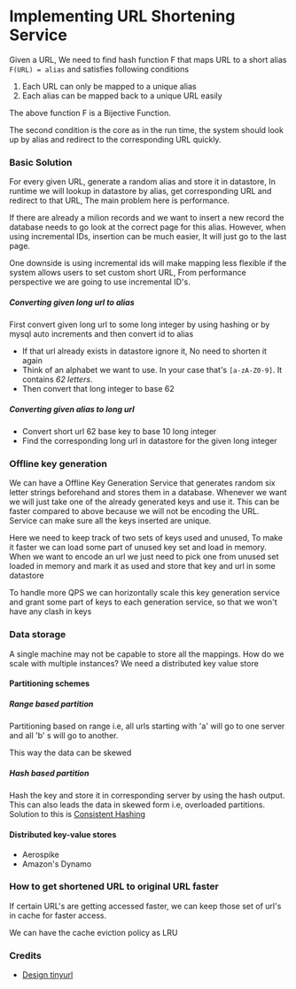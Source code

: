 # Implementing URL Shortening Service

Given a URL, We need to find hash function F that maps URL to a short alias `F(URL) = alias` and satisfies following conditions

1. Each URL can only be mapped to a unique alias
2. Each alias can be mapped back to a unique URL easily

The above function F is a Bijective Function.

The second condition is the core as in the run time, the system should look up by alias and redirect to the corresponding URL quickly.

### Basic Solution

For every given URL, generate a random alias and store it in datastore, In runtime we will lookup in datastore by alias, get corresponding URL and redirect to that URL, The main problem here is performance.

If there are already a milion records and we want to insert a new record the database needs to go look at the correct page for this alias. However, when using incremental IDs, insertion can be much easier, It will just go to the last page.

One downside is using incremental ids will make mapping less flexible if the system allows users to set custom short URL, From performance perspective we are going to use incremental ID's.

##### Converting given long url to alias

First convert given long url to some long integer by using hashing or by mysql auto increments and then convert id to alias

* If that url already exists in datastore ignore it, No need to shorten it again
* Think of an alphabet we want to use. In your case that's `[a-zA-Z0-9]`. It contains _62 letters_.
* Then convert that long integer to base 62

##### Converting given alias to long url

* Convert short url 62 base key to base 10 long integer
* Find the corresponding long url in datastore for the given long integer

### Offline key generation

We can have a Offline Key Generation Service that generates random six letter strings beforehand and stores them in a database. Whenever we want we will just take one of the already generated keys and use it. This can be faster compared to above because we will not be encoding the URL. Service can make sure all the keys inserted are unique.

Here we need to keep track of two sets of keys used and unused, To make it faster we can load some part of unused key set and load in memory. When we want to encode an url we just need to pick one from unused set loaded in memory and mark it as used and store that key and url in some datastore

To handle more QPS we can horizontally scale this key generation service and grant some part of keys to each generation service, so that we won't have any clash in keys

### Data storage

A single machine may not be capable to store all the mappings. How do we scale with multiple instances? We need a distributed key value store

#### Partitioning schemes

##### Range based partition

Partitioning based on range i.e, all urls starting with 'a' will go to one server and all 'b' s will go to another.

This way the data can be skewed

##### Hash based partition

Hash the key and store it in corresponding server by using the hash output. This can also leads the data in skewed form i.e, overloaded partitions. Solution to this is [Consistent Hashing](/Design/Consistent-Hashing.md)

#### Distributed key-value stores

* Aerospike
* Amazon's Dynamo

### How to get shortened URL to original URL faster

If certain URL's are getting accessed faster, we can keep those set of url's in cache for faster access.

We can have the cache eviction policy as LRU

### Credits

* [Design tinyurl](http://blog.gainlo.co/index.php/2016/03/08/system-design-interview-question-create-tinyurl-system/)

